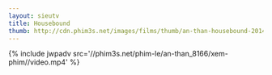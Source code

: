 ```yaml
---
layout: sieutv
title: Housebound
thumb: http://cdn.phim3s.net/images/films/thumb/an-than-housebound-2014.jpg
---
```

{% include jwpadv src='//phim3s.net/phim-le/an-than_8166/xem-phim//video.mp4' %}